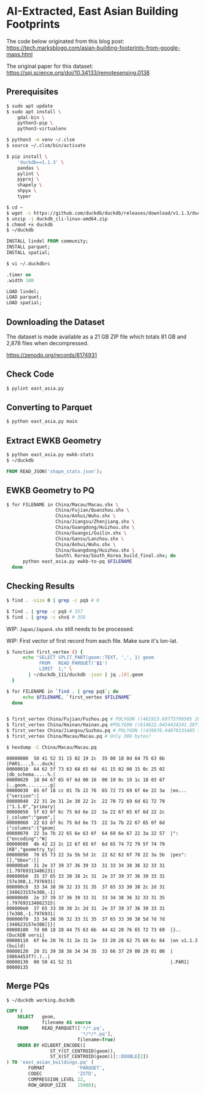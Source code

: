 # AI-Extracted, East Asian Building Footprints

The code below originated from this blog post: https://tech.marksblogg.com/asian-building-footprints-from-google-maps.html

The original paper for this dataset: https://spj.science.org/doi/10.34133/remotesensing.0138

## Prerequisites

```bash
$ sudo apt update
$ sudo apt install \
    gdal-bin \
    python3-pip \
    python3-virtualenv

$ python3 -m venv ~/.clsm
$ source ~/.clsm/bin/activate

$ pip install \
    'duckdb==1.1.3' \
    pandas \
    pylint \
    pyproj \
    shapely \
    shpyx \
    typer
```

```bash
$ cd ~
$ wget -c https://github.com/duckdb/duckdb/releases/download/v1.1.3/duckdb_cli-linux-amd64.zip
$ unzip -j duckdb_cli-linux-amd64.zip
$ chmod +x duckdb
$ ~/duckdb
```

```sql
INSTALL lindel FROM community;
INSTALL parquet;
INSTALL spatial;
```

```bash
$ vi ~/.duckdbrc
```

```sql
.timer on
.width 180

LOAD lindel;
LOAD parquet;
LOAD spatial;
```

## Downloading the Dataset

The dataset is made available as a 21 GB ZIP file which totals 81 GB and 2,878 files when decompressed.

https://zenodo.org/records/8174931

## Check Code

```bash
$ pylint east_asia.py
```

## Converting to Parquet

```bash
$ python east_asia.py main
```

## Extract EWKB Geometry

```bash
$ python east_asia.py ewkb-stats
$ ~/duckdb
```

```sql
FROM READ_JSON('shape_stats.json');
```

## EWKB Geometry to PQ

```bash
$ for FILENAME in China/Macau/Macau.shx \
                  China/Fujian/Quanzhou.shx \
                  China/Anhui/Wuhu.shx \
                  China/Jiangsu/Zhenjiang.shx \
                  China/Guangdong/Huizhou.shx \
                  China/Guangxi/Guilin.shx \
                  China/Gansu/Lanzhou.shx \
                  China/Anhui/Wuhu.shx \
                  China/Guangdong/Huizhou.shx \
                  South\ Korea/South_Korea_build_final.shx; do
      python east_asia.py ewkb-to-pq $FILENAME
  done
```


## Checking Results

```bash
$ find . -size 0 | grep -c pq$ # 0

$ find . | grep -c pq$ # 357
$ find . | grep -c shx$ # 358
```

WIP: ``Japan/Japan4.shx`` still needs to be processed.

WIP: First vector of first record from each file. Make sure it's lon-lat.

```bash
$ function first_vertex () {
      echo "SELECT SPLIT_PART(geom::TEXT, ',', 1) geom
            FROM   READ_PARQUET('$1')
            LIMIT  1;" \
        | ~/duckdb_111/duckdb -json | jq .[0].geom
  }

$ for FILENAME in `find . | grep pq$`; do
      echo $FILENAME, `first_vertex $FILENAME`
  done


$ first_vertex China/Fujian/Fuzhou.pq # POLYGON ((461923.69775799505 2848796.600784136
$ first_vertex China/Hainan/Hainan.pq #POLYGON ((614622.0454424241 2077452.740299601
$ first_vertex China/Jiangsu/Suzhou.pq # POLYGON ((439976.44070133485 3448981.960646557
$ first_vertex China/Macau/Macau.pq # Only 309 bytes?

$ hexdump -C China/Macau/Macau.pq
```

```
00000000  50 41 52 31 15 02 19 2c  35 00 18 0d 64 75 63 6b  |PAR1...,5...duck|
00000010  64 62 5f 73 63 68 65 6d  61 15 02 00 15 0c 25 02  |db_schema.....%.|
00000020  18 04 67 65 6f 6d 00 16  00 19 0c 19 1c 18 03 67  |..geom.........g|
00000030  65 6f 18 cc 01 7b 22 76  65 72 73 69 6f 6e 22 3a  |eo...{"version":|
00000040  22 31 2e 31 2e 30 22 2c  22 70 72 69 6d 61 72 79  |"1.1.0","primary|
00000050  5f 63 6f 6c 75 6d 6e 22  3a 22 67 65 6f 6d 22 2c  |_column":"geom",|
00000060  22 63 6f 6c 75 6d 6e 73  22 3a 7b 22 67 65 6f 6d  |"columns":{"geom|
00000070  22 3a 7b 22 65 6e 63 6f  64 69 6e 67 22 3a 22 57  |":{"encoding":"W|
00000080  4b 42 22 2c 22 67 65 6f  6d 65 74 72 79 5f 74 79  |KB","geometry_ty|
00000090  70 65 73 22 3a 5b 5d 2c  22 62 62 6f 78 22 3a 5b  |pes":[],"bbox":[|
000000a0  31 2e 37 39 37 36 39 33  31 33 34 38 36 32 33 31  |1.79769313486231|
000000b0  35 37 65 33 30 38 2c 31  2e 37 39 37 36 39 33 31  |57e308,1.7976931|
000000c0  33 34 38 36 32 33 31 35  37 65 33 30 38 2c 2d 31  |348623157e308,-1|
000000d0  2e 37 39 37 36 39 33 31  33 34 38 36 32 33 31 35  |.797693134862315|
000000e0  37 65 33 30 38 2c 2d 31  2e 37 39 37 36 39 33 31  |7e308,-1.7976931|
000000f0  33 34 38 36 32 33 31 35  37 65 33 30 38 5d 7d 7d  |348623157e308]}}|
00000100  7d 00 18 28 44 75 63 6b  44 42 20 76 65 72 73 69  |}..(DuckDB versi|
00000110  6f 6e 20 76 31 2e 31 2e  33 20 28 62 75 69 6c 64  |on v1.1.3 (build|
00000120  20 31 39 38 36 34 34 35  33 66 37 29 00 29 01 00  | 19864453f7).)..|
00000130  00 50 41 52 31                                    |.PAR1|
00000135
```

## Merge PQs

```bash
$ ~/duckdb working.duckdb
```

```sql
COPY (
    SELECT   geom,
             filename AS source
    FROM     READ_PARQUET(['*/*.pq',
                           '*/*/*.pq'],
                          filename=True)
    ORDER BY HILBERT_ENCODE([
                ST_Y(ST_CENTROID(geom)),
                ST_X(ST_CENTROID(geom))]::DOUBLE[2])
) TO 'east_asian_buildings.pq' (
        FORMAT            'PARQUET',
        CODEC             'ZSTD',
        COMPRESSION_LEVEL 22,
        ROW_GROUP_SIZE    15000);
```
